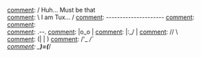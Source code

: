 [comment]:  _____________________
[comment]: / Huh... Must be that \
[comment]: \ I am Tux...         /
[comment]:  ---------------------
[comment]:   \
[comment]:    \
[comment]:        .--.
[comment]:       |o_o |
[comment]:       |:_/ |
[comment]:      //   \ \
[comment]:     (|     | )
[comment]:    /'\_   _/`\
[comment]:    \___)=(___/
